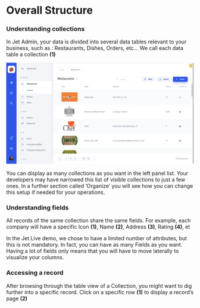 # Overall Structure

### Understanding collections

In Jet Admin, your data is divided into several data tables relevant to your business, such as : Restaurants, Dishes, Orders, etc… We call each data table a collection **\(1\)**

![](../.gitbook/assets/rest1.png)

You can display as many collections as you want in the left panel list. Your developers may have narrowed this list of visible collections to just a few ones. In a further section called ‘Organize’ you will see how you can change this setup if needed for your operations.

### Understanding fields

All records of the same collection share the same fields. For example, each company will have a specific Icon **\(1\)**, Name **\(2\)**, Address **\(3\)**, Rating **\(4\)**, et

In the Jet Live demo, we chose to have a limited number of attributes, but this is not mandatory. In fact, you can have as many Fields as you want. Having a lot of fields only means that you will have to move laterally to visualize your columns.

### Accessing a record

After browsing through the table view of a Collection, you might want to dig further into a specific record. Click on a specific row **\(1\)** to display a record’s page **\(2\)**

